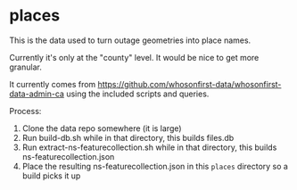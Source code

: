 # places

This is the data used to turn outage geometries into place names.

Currently it's only at the "county" level. It would be nice to get more granular.

It currently comes from https://github.com/whosonfirst-data/whosonfirst-data-admin-ca using the included scripts and queries.

Process:

1. Clone the data repo somewhere (it is large)
2. Run build-db.sh while in that directory, this builds files.db
3. Run extract-ns-featurecollection.sh while in that directory, this builds ns-featurecollection.json
4. Place the resulting ns-featurecollection.json in this `places` directory so a build picks it up

